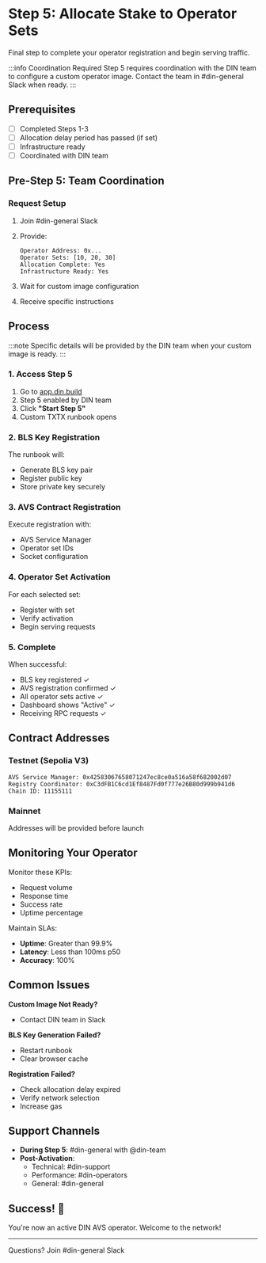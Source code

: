 # Step 5: Allocate Stake to Operator Sets

Final step to complete your operator registration and begin serving traffic.

:::info Coordination Required
Step 5 requires coordination with the DIN team to configure a custom operator image. Contact the team in #din-general Slack when ready.
:::

## Prerequisites

- [ ] Completed Steps 1-3
- [ ] Allocation delay period has passed (if set)
- [ ] Infrastructure ready
- [ ] Coordinated with DIN team

## Pre-Step 5: Team Coordination

### Request Setup

1. Join #din-general Slack
2. Provide:

   ```text
   Operator Address: 0x...
   Operator Sets: [10, 20, 30]
   Allocation Complete: Yes
   Infrastructure Ready: Yes
   ```

3. Wait for custom image configuration
4. Receive specific instructions

## Process

:::note
Specific details will be provided by the DIN team when your custom image is ready.
:::

### 1. Access Step 5

1. Go to [app.din.build](https://app.din.build)
2. Step 5 enabled by DIN team
3. Click **"Start Step 5"**
4. Custom TXTX runbook opens

### 2. BLS Key Registration

The runbook will:

- Generate BLS key pair
- Register public key
- Store private key securely

### 3. AVS Contract Registration

Execute registration with:

- AVS Service Manager
- Operator set IDs
- Socket configuration

### 4. Operator Set Activation

For each selected set:

- Register with set
- Verify activation
- Begin serving requests

### 5. Complete

When successful:

- BLS key registered ✓
- AVS registration confirmed ✓
- All operator sets active ✓
- Dashboard shows "Active" ✓
- Receiving RPC requests ✓

## Contract Addresses

### Testnet (Sepolia V3)

```text
AVS Service Manager: 0x42583067658071247ec8ce0a516a58f682002d07
Registry Coordinator: 0xC3dFB1C6cd1Ef8487Fd0f777e26B80d999b941d6
Chain ID: 11155111
```

### Mainnet

Addresses will be provided before launch

## Monitoring Your Operator

Monitor these KPIs:

- Request volume
- Response time
- Success rate
- Uptime percentage

Maintain SLAs:

- **Uptime**: Greater than 99.9%
- **Latency**: Less than 100ms p50
- **Accuracy**: 100%

## Common Issues

**Custom Image Not Ready?**

- Contact DIN team in Slack

**BLS Key Generation Failed?**

- Restart runbook
- Clear browser cache

**Registration Failed?**

- Check allocation delay expired
- Verify network selection
- Increase gas

## Support Channels

- **During Step 5**: #din-general with @din-team
- **Post-Activation**:
  - Technical: #din-support
  - Performance: #din-operators
  - General: #din-general

## Success! 🎉

You're now an active DIN AVS operator. Welcome to the network!

---

Questions? Join #din-general Slack
